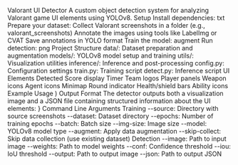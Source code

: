 Valorant UI Detector
A custom object detection system for analyzing Valorant game UI elements using YOLOv8.
Setup
Install dependencies:
txt
Prepare your dataset:
Collect Valorant screenshots in a folder (e.g., valorant_screenshots)
Annotate the images using tools like LabelImg or CVAT
Save annotations in YOLO format
Train the model:
augment
Run detection:
png
Project Structure
data/: Dataset preparation and augmentation
models/: YOLOv8 model setup and training
utils/: Visualization utilities
inference/: Inference and post-processing
config.py: Configuration settings
train.py: Training script
detect.py: Inference script
UI Elements Detected
Score display
Timer
Team logos
Player panels
Weapon icons
Agent icons
Minimap
Round indicator
Health/shield bars
Ability icons
Example Usage
)
Output Format
The detector outputs both a visualization image and a JSON file containing structured information about the UI elements:
}
Command Line Arguments
Training
--source: Directory with source screenshots
--dataset: Dataset directory
--epochs: Number of training epochs
--batch: Batch size
--img-size: Image size
--model: YOLOv8 model type
--augment: Apply data augmentation
--skip-collect: Skip data collection (use existing dataset)
Detection
--image: Path to input image
--weights: Path to model weights
--conf: Confidence threshold
--iou: IoU threshold
--output: Path to output image
--json: Path to output JSON